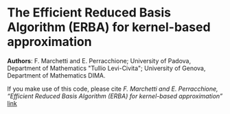 # The Efficient Reduced Basis Algorithm (ERBA) for kernel-based approximation

**Authors**: F. Marchetti and E. Perracchione; University of Padova, Department of Mathematics "Tullio Levi-Civita"; University of Genova, Department of Mathematics DIMA.

If you make use of this code, please cite *F. Marchetti and E. Perracchione, “Efficient Reduced Basis Algorithm (ERBA) for kernel-based approximation”* [link](https://www.researchgate.net/publication/353039118_Efficient_Reduced_Basis_Algorithm_ERBA_for_kernel-based_approximation)
